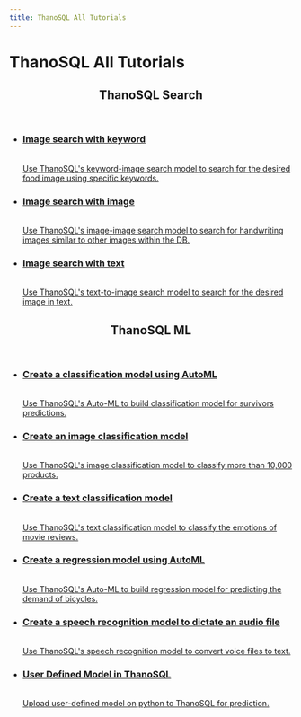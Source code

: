 ```yaml
---
title: ThanoSQL All Tutorials
---
```


# __ThanoSQL All Tutorials__ 

<div class="card">
    <header>
        <h2 id="card-h2"> ThanoSQL Search</h2>
    </header>
    <ul class="fullclick">
        <li>
            <a href="/ko/tutorials/thanosql_search/search_image_by_keyword.ipynb/">
                <h3>
                    Image search with keyword
                </h3>
                <p>
                    <br>Use ThanoSQL's keyword-image search model to search for the desired food image using specific keywords.</br>
                </p>
            </a>
        </li>
        <li>
            <a href="/ko/tutorials/thanosql_search/search_image_by_image.ipynb/">
                <h3>
                    Image search with image
                </h3>
                <p>
                    <br>Use ThanoSQL's image-image search model to search for handwriting images similar to other images within the DB.</br>
                </p>
            </a>
        </li>
        <li>
            <a href="/ko/tutorials/thanosql_search/search_image_by_text.ipynb/">
                <h3>
                    Image search with text 
                </h3>
                <p>
                    <br>Use ThanoSQL's text-to-image search model to search for the desired image in text.</br>
                </p>
            </a>
        </li>
    </ul>
    <header>
        <h2 id="card-h2"> ThanoSQL ML</h2>
    </header>
    <ul class="fullclick">
        <li>
            <a href="/ko/tutorials/thanosql_ml/classification/automl_classification.ipynb/">
                <h3>
                    Create a classification model using AutoML
                </h3>
                <p>
                    <br>Use ThanoSQL's Auto-ML to build classification model for survivors predictions.</br>
                </p>
            </a>
        </li>
        <li>
            <a href="/ko/tutorials/thanosql_ml/classification/image_classification.ipynb/">
                <h3>
                    Create an image classification model
                </h3>
                <p>
                    <br>
                        Use ThanoSQL's image classification model to classify more than 10,000 products.
                    </br>  
                </p>
            </a>
        </li>
        <li>
            <a href="/ko/tutorials/thanosql_ml/classification/text_classification.ipynb/">
                <h3>
                    Create a text classification model
                </h3>
                <p>
                    <br>
                        Use ThanoSQL's text classification model to classify the emotions of movie reviews.
                    </br>
                </p>
            </a>
        </li>
        <li>
            <a href="/ko/tutorials/thanosql_ml/regression/automl_regression.ipynb/">
                <h3>
                    Create a regression model using AutoML
                </h3>
                <p>
                    <br>
                        Use ThanoSQL's Auto-ML to build regression model for predicting the demand of bicycles.
                    </br>
                </p>
            </a>
        </li>
        <li>
            <a href="/ko/tutorials/thanosql_ml/audio_recognition/speech_recognition.ipynb/">
                <h3>
                    Create a speech recognition model to dictate an audio file
                </h3>
                <p>
                    <br>
                        Use ThanoSQL's speech recognition model to convert voice files to text.
                    </br>
                </p>
            </a>
        </li>
        <li>
            <a href="/ko/tutorials/thanosql_ml/udm_tutorial.ipynb/">
                <h3>
                    User Defined Model in ThanoSQL
                </h3>
                <p>
                    <br>
                        Upload user-defined model on python to ThanoSQL for prediction.
                    </br>
                </p>
            </a>
        </li>
    </ul>
</div>
